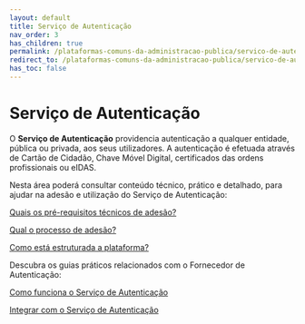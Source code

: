 ```yaml
---
layout: default
title: Serviço de Autenticação
nav_order: 3
has_children: true
permalink: /plataformas-comuns-da-administracao-publica/servico-de-autenticacao
redirect_to: /plataformas-comuns-da-administracao-publica/servico-de-autenticacao
has_toc: false
---
```




# Serviço de Autenticação

O **Serviço de Autenticação** providencia autenticação a qualquer entidade, pública ou privada, aos seus utilizadores. A autenticação é efetuada através de Cartão de Cidadão, Chave Móvel Digital, certificados das ordens profissionais ou eIDAS.

Nesta área poderá consultar conteúdo técnico, prático e detalhado, para ajudar na adesão e utilização do Serviço de Autenticação:

[Quais os pré-requisitos técnicos de adesão?](../../plataformas-comuns-da-administracao-publica/servico-de-autenticacao/quais-os-pre-requisitos-tecnicos-de-adesao)

[Qual o processo de adesão?](../../plataformas-comuns-da-administracao-publica/servico-de-autenticacao/qual-o-processo-de-adesao)

[Como está estruturada a plataforma?](../../plataformas-comuns-da-administracao-publica/servico-de-autenticacao/como-esta-estruturada-a-plataforma)

Descubra os guias práticos relacionados com o Fornecedor de Autenticação:

[Como funciona o Serviço de Autenticação](../../guias-praticos/como-funciona-o-servico-de-autenticacao/)

[Integrar com o Serviço de Autenticação](../../guias-praticos/integrar-com-o-servico-de-autenticacao/)

